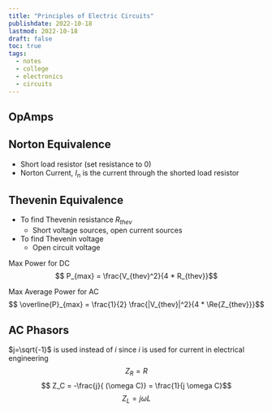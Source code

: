 ```yaml
---
title: "Principles of Electric Circuits"
publishdate: 2022-10-18
lastmod: 2022-10-18
draft: false
toc: true
tags:
  - notes
  - college
  - electronics
  - circuits
---
```


## OpAmps

## Norton Equivalence
* Short load resistor (set resistance to 0)
* Norton Current, $I_n$ is the current through the shorted load resistor

## Thevenin Equivalence
* To find Thevenin resistance $R_{thev}$
  * Short voltage sources, open current sources
* To find Thevenin voltage
  * Open circuit voltage

Max Power for DC
$$ P_{max} = \frac{V_{thev}^2}{4 * R_{thev}}$$

Max Average Power for AC
$$ \overline{P}_{max} = \frac{1}{2} \frac{|V_{thev}|^2}{4 * \Re{Z_{thev}}}$$

## AC Phasors
$j=\sqrt{-1}$ is used instead of $i$ since $i$ is used for current in electrical engineering
$$ Z_R = R $$ 
$$ Z_C = -\frac{j}{ (\omega C)} = \frac{1}{j \omega C}$$
$$ Z_L = j \omega L$$

